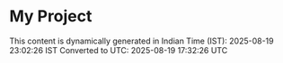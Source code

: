 # My Project

This content is dynamically generated in Indian Time (IST): 2025-08-19 23:02:26 IST
Converted to UTC: 2025-08-19 17:32:26 UTC
